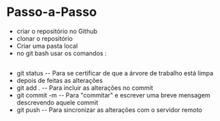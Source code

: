 # Passo-a-Passo
 - criar o repositório no Github
 - clonar o repositório 
 - Criar uma pasta local 
 - no git bash usar os comandos :
 ##
 - git status -- Para se certificar de que a árvore de trabalho está limpa
 - depois de feitas as alterações
 - git add . -- Para incluir as alterações no commit
 - git commit -m -- Para "commitar" e escrever uma breve mensagem descrevendo aquele commit
 - git push -- Para sincronizar as alterações com o servidor remoto

